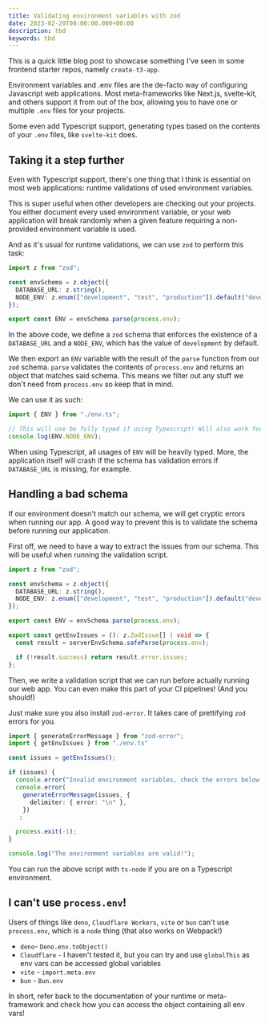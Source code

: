 ```yaml
---
title: Validating environment variables with zod
date: 2023-02-20T00:00:00.000+00:00
description: tbd
keywords: tbd
---
```


This is a quick little blog post to showcase something I've seen in some frontend starter repos, namely `create-t3-app`.

Environment variables and .env files are the de-facto way of configuring Javascript web applications. Most meta-frameworks like Next.js, svelte-kit, and others support it from out of the box, allowing you to have one or multiple `.env` files for your projects.

Some even add Typescript support, generating types based on the contents of your `.env` files, like `svelte-kit` does.

## Taking it a step further

Even with Typescript support, there's one thing that I think is essential on most web applications: runtime validations of used environment variables.

This is super useful when other developers are checking out your projects. You either document every used environment variable, or your web application will break randomly when a given feature requiring a non-provided environment variable is used.

And as it's usual for runtime validations, we can use `zod` to perform this task:

```ts:env.ts
import z from "zod";

const envSchema = z.object({
  DATABASE_URL: z.string(),
  NODE_ENV: z.enum(["development", "test", "production"]).default("development"),
});

export const ENV = envSchema.parse(process.env);
```

In the above code, we define a `zod` schema that enforces the existence of a `DATABASE_URL` and a `NODE_ENV`, which has the value of `development` by default.

We then export an `ENV` variable with the result of the `parse` function from our `zod` schema. `parse` validates the contents of `process.env` and returns an object that matches said schema. This means we filter out any stuff we don't need from `process.env` so keep that in mind.

We can use it as such:
```ts:some-file.ts
import { ENV } from "./env.ts";

// This will use be fully typed if using Typescript! Will also work for Javascript.
console.log(ENV.NODE_ENV);
```

When using Typescript, all usages of `ENV` will be heavily typed. More, the application itself will crash if the schema has validation errors if `DATABASE_URL` is missing, for example.

## Handling a bad schema

If our environment doesn't match our schema, we will get cryptic errors when running our app. A good way to prevent this is to validate the schema before running our application.

First off, we need to have a way to extract the issues from our schema. This will be useful when running the validation script.

```ts:env.ts
import z from "zod";

const envSchema = z.object({
  DATABASE_URL: z.string(),
  NODE_ENV: z.enum(["development", "test", "production"]).default("development"),
});

export const ENV = envSchema.parse(process.env);

export const getEnvIssues = (): z.ZodIssue[] | void => {
  const result = serverEnvSchema.safeParse(process.env);

  if (!result.success) return result.error.issues;
};
```

Then, we write a validation script that we can run before actually running our web app. You can even make this part of your CI pipelines! (And you should!)

Just make sure you also install `zod-error`. It takes care of prettifying `zod` errors for you.

```ts:validateEnv.ts
import { generateErrorMessage } from "zod-error";
import { getEnvIssues } from "./env.ts"

const issues = getEnvIssues();

if (issues) {
  console.error("Invalid environment variables, check the errors below!");
  console.error(
    generateErrorMessage(issues, {
      delimiter: { error: "\n" },
    })
   ;

  process.exit(-1);
}

console.log("The environment variables are valid!");
```

You can run the above script with `ts-node` if you are on a Typescript environment.

## I can't use `process.env`!

Users of things like `deno`, `Cloudflare Workers`, `vite` or `bun` can't use `process.env`, which is a `node` thing (that also works on Webpack!)

- `deno`- `Deno.env.toObject()`
- `Cloudflare` - I haven't tested it, but you can try and use `globalThis` as env vars can be accessed global variables
- `vite` - `import.meta.env`
- `bun` - `Bun.env`

In short, refer back to the documentation of your runtime or meta-framework and check how you can access the object containing all env vars!

